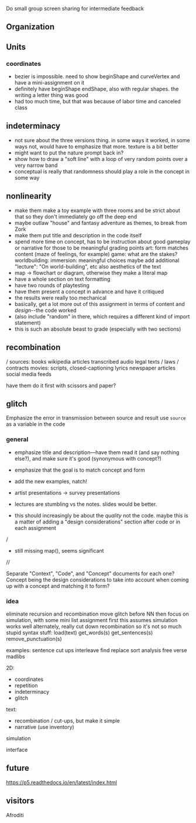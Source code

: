 
Do small group screen sharing for intermediate feedback

## Organization

## Units

### coordinates
- bezier is impossible. need to show beginShape and curveVertex and have a mini-assignment on it
- definitely have beginShape endShape, also with regular shapes. the writing a letter thing was good
- had too much time, but that was because of labor time and canceled class

## indeterminacy
- not sure about the three versions thing. in some ways it worked, in some ways not, would have to emphasize that more. texture is a bit better
- might want to put the nature prompt back in?
- show how to draw a "soft line" with a loop of very random points over a very narrow band
- conceptual is really that randomness should play a role in the concept in some way

## nonlinearity
- make them make a toy example with three rooms and be strict about that so they don't immediately go off the deep end
- maybe outlaw "house" and fantasy adventure as themes, to break from Zork
- make them put title and description in the code itself
- spend more time on concept, has to be instruction about good gameplay or narrative for those to be meaningful grading points
    art: form matches content (maze of feelings, for example)
    game: what are the stakes?
    worldbuilding:
    immersion: meaningful choices
    maybe add additional "lecture": "On world-building", etc
    also aesthetics of the text
- map -> flowchart or diagram, otherwise they make a literal map
- have a whole section on text formatting
- have two rounds of playtesting
- have them present a concept in advance and have it critiqued
- the results were really too mechanical
- basically, get a lot more out of this assignment in terms of content and _design_--the code worked
- (also include "random" in there, which requires a different kind of import statement)
- this is such an absolute beast to grade (especially with two sections)

## recombination
/
sources:
books
wikipedia articles
transcribed audio
legal texts / laws / contracts
movies: scripts, closed-captioning
lyrics
newspaper articles
social media feeds

have them do it first with scissors and paper?

## glitch
Emphasize the error in transmission between source and result
use `source` as a variable in the code


### general

- emphasize title and description—have them read it (and say nothing else?), and make sure it's good (synonymous with concept?)

- emphasize that the goal is to match concept and form

- add the new examples, natch!

- artist presentations -> survey presentations

- lectures are stumbling vs the notes. slides would be better.

- this should increasingly be about the _quality_ not the code. maybe this is a matter of adding a "design considerations" section after code or in each assignment

/

- still missing map(), seems significant

//

Separate "Context", "Code", and "Concept" documents for each one? Concept being the design considerations to take into account when coming up with a concept and matching it to form?

### idea

eliminate recursion and recombination
move glitch before NN
then focus on simulation, with some mini list assignment first
this assumes simulation works well
alternately, really cut down recombination so it's not so much stupid syntax stuff:
load(text)
get_words(s)
get_sentences(s)
remove_punctuation(s)

examples:
sentence cut ups
interleave
find replace
sort analysis
free verse
madlibs


2D:
- coordinates
- repetition
- indeterminacy
- glitch

text:
- recombination / cut-ups, but make it simple
- narrative (use inventory)

simulation

interface



#####

## future

https://p5.readthedocs.io/en/latest/index.html


## visitors

Afroditi
